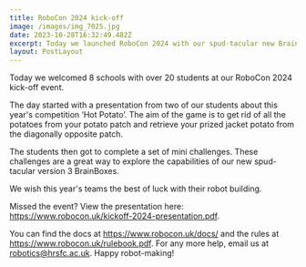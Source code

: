 ```yaml
---
title: RoboCon 2024 kick-off
image: /images/img_7025.jpg
date: 2023-10-28T16:32:49.482Z
excerpt: Today we launched RoboCon 2024 with our spud-tacular new BrainBoxes.
layout: PostLayout
---
```

Today we welcomed 8 schools with over 20 students at our RoboCon 2024 kick-off event. 

The day started with a presentation from two of our students about this year's competition ‘Hot Potato’. The aim of the game is to get rid of all the potatoes from your potato patch and retrieve your prized jacket potato from the diagonally opposite patch.  

The students then got to complete a set of mini challenges. These challenges are a great way to explore the capabilities of our new spud-tacular version 3 BrainBoxes.    

We wish this year's teams the best of luck with their robot building.  

Missed the event? View the presentation here: <https://www.robocon.uk/kickoff-2024-presentation.pdf>.

You can find the docs at <https://www.robocon.uk/docs/> and the rules at <https://www.robocon.uk/rulebook.pdf>. For any more help, email us at [robotics@hrsfc.ac.uk](mailto:robotics@hrsfc.ac.uk). Happy robot-making!